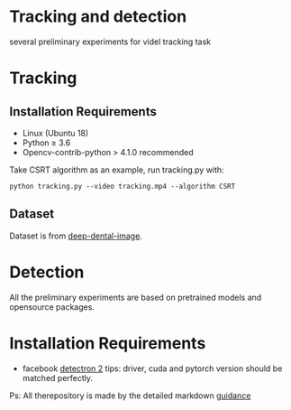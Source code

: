 # Tracking and detection

several preliminary experiments for videl tracking task

# Tracking
## Installation Requirements
* Linux (Ubuntu 18)
* Python ≥ 3.6
* Opencv-contrib-python > 4.1.0 recommended

Take CSRT algorithm as an example, run tracking.py with:

```
python tracking.py --video tracking.mp4 --algorithm CSRT
```
## Dataset 
Dataset is from [deep-dental-image](https://github.com/IvisionLab/deep-dental-image).


# Detection
All the preliminary experiments are based on pretrained models and opensource packages.
# Installation Requirements
* facebook [detectron 2](https://github.com/facebookresearch/detectron2)
  tips:
  driver, cuda and pytorch version should be matched perfectly.
  
  
  
  
  
Ps: All therepository is made by the detailed markdown [guidance](https://guides.github.com/features/mastering-markdown/)
